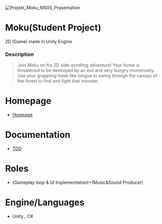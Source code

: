 ![Projekt_Moku_MS05_Prasentation](https://user-images.githubusercontent.com/79602049/155981176-7161ccfb-6717-47d1-a027-ed0454d8a852.jpg)
# Moku(Student Project)
2D (Game) made in Unity Engine

### Description
> Join Moku on his 2D side-scrolling adventure! Your home is threatened to be destroyed by an evil and very hungry monstrosity. Use your grappling hook-like tongue to swing through the canopy of the forest to find and fight that monster.

# Homepage
- [Hompage](https://moku-and-the-feeding-frenzy.school4games.net/)

# Documentation
- [TDD](https://github.com/yazan-oss/Moku/files/8170350/TDD.1.pdf)


# Roles
- (Gameplay loop & UI Implementation)+(Music&Sound Producer) 

# Engine/Languages
- Unity , C#
